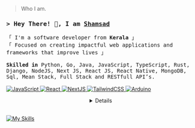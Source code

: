 <!-- ### Hey There! 👋, I am Shamsad -->
> Who I am.

<h3 align="left">
        <samp>&gt; Hey There! 👋, I am
                <b><a target="_blank" href="https://github.com/mscheruvathur">Shamsad</a></b>
        </samp>
</h3>

<p align="left">
        <!-- Intro -->
        <samp>
                「 I'm a software developer from <b>Kerala</b> 」
                <br>
                「 Focused on creating impactful web applications and frameworks that improve lives</b> 」
                <br>
                <br>
                <b>Skilled in</b> Python, Go, Java, JavaScript, TypeScript, Rust,  Django, NodeJS, Next JS, React JS, React Native, MongoDB, Sql, Mean Stack, Full Stack and RESTfull API’s.
                <br>
                <br>
        </samp>
        <!-- Technologies -->
        <!-- JavaScript -->
        <a href="https://github.com/mscheruvathur?tab=repositories" target="_blank"><img alt="JavaScript"
                        src="https://img.shields.io/badge/-JavaScript-F7DF1E?style=flat-square&logo=JavaScript&logoColor=white">
        </a>
        <!-- React -->
        <a href="https://github.com/mscheruvathur?tab=repositories" target="_blank"><img alt="React"
                        src="https://img.shields.io/badge/-React-02cdf1?style=flat-square&logo=React&logoColor=white">
        </a>
        <!-- NextJS -->
        <a href="https://github.com/mscheruvathur?tab=repositories" target="_blank"><img alt="NextJS"
                        src="https://img.shields.io/badge/-NextJS-white?style=flat-square&logo=Next.js&logoColor=black">
        </a>
        <!-- TailwindCSS -->
        <a href="https://github.com/mscheruvathur?tab=repositories" target="_blank"><img alt="TailwindCSS"
                        src="https://img.shields.io/badge/-TailwindCSS-10172a?style=flat-square&logo=Tailwindcss&logoColor=37bcf8">
        </a>
        <!-- Arduino -->
        <a href="https://github.com/mscheruvathur?tab=repositories" target="_blank"><img alt="Arduino"
                        src="https://img.shields.io/badge/-Arduino-00979D?style=flat-square&logo=Arduino&logoColor=white">
        </a>
</p>

<details align="center">
    <p align="center"
        <!-- Social Links -->
        <p>Find me on</p>
        <!-- Mail -->
        <a href="mailto:connect.mscheruvathur@gmail.com" target="_blank"><img alt="Mail"
                src="https://img.shields.io/badge/-Mail-EA4335?style=flat-square&logo=Gmail&logoColor=white">
        </a>
        <!-- Twitter -->
        <a href="https://twitter.com/msam_c" target="_blank"><img alt="Twitter"
                src="https://img.shields.io/badge/-Twitter-1c9bef?style=flat-square&logo=Twitter&logoColor=white">
        </a>
        <!-- Linkedin -->
        <a href="https://www.linkedin.com/in/mscheruvathur/" target="_blank"><img alt="Linkedin"
                src="https://img.shields.io/badge/-Linkedin-0A66C2?style=flat-square&logo=Linkedin&logoColor=white">
        </a>
        <!-- Youtube -->
        <a href="https://www.youtube.com/c/ShahriarShafin/videos" target="_blank"><img alt="Youtube"
                src="">
        </a>
    </p>
</details>
<br>

[![My Skills](https://skillicons.dev/icons?i=aws,gcp,azure,react,vue,flutter,bash,bootstrap,c,cpp,css,django,docker,eclipse,electron,express,fastapi,figma,firebase,flask,git,github,gitlab,go,graphql,html,java,js,jest,jquery,kubernetes,linux,mongodb,mysql,nestjs,nextjs,nginx,nodejs,ps,postgres,powershell,prisma,py,pytorch,react,redis,redux,ruby,rust,sqlite,stackoverflow,tailwind,ts,vim,vscode,vue,wordpress&perline=15)]()




<!--


,flask,git,github,gitlab,go,graphql,html,java,js,jest,jquery,kubernetes,linux,mongodb,mysql,nestjs,nextjs,nginx,nodejs,ps,postgres,powershell,prisma,py,pytorch,react,redis,redux,ruby,rust,sqlite,stackoverflow,tailwind,ts,vim,vscode,vue,wordpress


**mscheruvathur/mscheruvathur** is a ✨ _special_ ✨ repository because its `README.md` (this file) appears on your GitHub profile.

Here are some ideas to get you started:

- 🔭 I’m currently working on ...
- 🌱 I’m currently learning ...
- 👯 I’m looking to collaborate on ...
- 🤔 I’m looking for help with ...
- 💬 Ask me about ...
- 📫 How to reach me: ...
- 😄 Pronouns: ...
- ⚡ Fun fact: ...
-->
